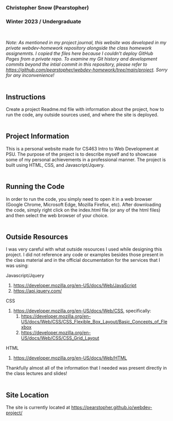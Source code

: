 ### Christopher Snow (Pearstopher)

### Winter 2023 / Undergraduate

<br>

<i>Note: As mentioned in my project journal, this website was developed in my private webdev-homework repository
alongside the class homework assignemnts. I copied the files here because I couldn't deploy GitHub
Pages from a private repo. To examine my Git history and development commits beyond the intial commit in this
repository, please refer to https://github.com/pearstopher/webdev-homework/tree/main/project. Sorry for any inconvenience!</i>
<br><br>


<h2>Instructions</h2>
Create a project Readme.md file with information about the project, how to run
the code, any outside sources used, and where the site is deployed.
<br><br>


<h2>Project Information</h2>

This is a personal website made for CS463 Intro to Web Development at PSU. The purpose of the project is to
describe myself and to showcase some of my personal achievements in a professional manner. The project is built
using HTML, CSS, and Javascript/Jquery.
<br><br>


<h2>Running the Code</h2>

In order to run the code, you simply need to open it in a web browser (Google Chrome, Microsoft Edge, Mozilla Firefox,
etc). After downloading the code, simply right click on the index.html file (or any of the html files) and then select
the web browser of your choice.
<br><br>


<h2>Outside Resources</h2>

I was very careful with what outside resources I used while designing this project. I did not reference any code or examples
besides those present in the class material and in the official documentation for the services that I was using:

Javascript/Jquery

1. https://developer.mozilla.org/en-US/docs/Web/JavaScript
2. https://api.jquery.com/

CSS

1. https://developer.mozilla.org/en-US/docs/Web/CSS, specifically:
    1. https://developer.mozilla.org/en-US/docs/Web/CSS/CSS_Flexible_Box_Layout/Basic_Concepts_of_Flexbox
    2. https://developer.mozilla.org/en-US/docs/Web/CSS/CSS_Grid_Layout

HTML

1. https://developer.mozilla.org/en-US/docs/Web/HTML

Thankfully almost all of the information that I needed was present directly in the class lectures and slides!
<br><br>


<h2>Site Location</h2>

The site is currently located at https://pearstopher.github.io/webdev-project/
